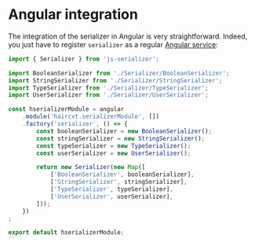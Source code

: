 # Angular integration

The integration of the serializer in Angular is very straightforward. Indeed, you just have to register `serializer` as
a regular [Angular service](https://docs.angularjs.org/guide/services):

```js
import { Serializer } from 'js-serializer';

import BooleanSerializer from './Serializer/BooleanSerializer';
import StringSerializer from './Serializer/StringSerializer';
import TypeSerializer from './Serializer/TypeSerializer';
import UserSerializer from './Serializer/UserSerializer';

const hserializerModule = angular
    .module('haircvt.serializerModule', [])
    .factory('serializer', () => {
        const booleanSerializer = new BooleanSerializer();
        const stringSerializer = new StringSerializer();
        const typeSerializer = new TypeSerializer();
        const userSerializer = new UserSerializer();

        return new Serializer(new Map([
            ['BooleanSerializer', booleanSerializer],
            ['StringSerializer', stringSerializer],
            ['TypeSerializer', typeSerializer],
            ['UserSerializer', userSerializer],
        ]));
    })
;

export default hserializerModule;
``
